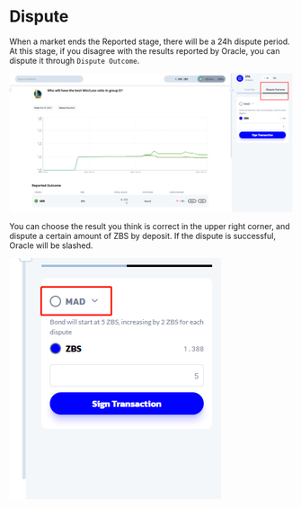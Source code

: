 # Dispute

When a market ends the Reported stage, there will be a 24h dispute period. At this stage, if you disagree with the results reported by Oracle, you can dispute it through `Dispute Outcome`.

![](https://raw.githubusercontent.com/Whisker17/ImageStoreService/main/image-20211019122110852.png)

You can choose the result you think is correct in the upper right corner, and dispute a certain amount of ZBS by deposit. If the dispute is successful, Oracle will be slashed.

![](https://raw.githubusercontent.com/Whisker17/ImageStoreService/main/image-20211019122201027.png)
